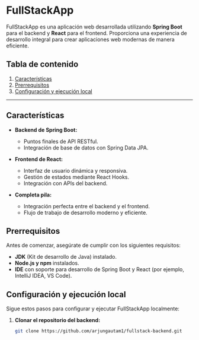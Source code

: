 # FullStackApp

FullStackApp es una aplicación web desarrollada utilizando **Spring Boot** para el backend y **React** para el frontend. Proporciona una experiencia de desarrollo integral para crear aplicaciones web modernas de manera eficiente.

## Tabla de contenido

1. [Características](#características)
2. [Prerrequisitos](#prerrequisitos)
3. [Configuración y ejecución local](#configuración-y-ejecución-local)

---

## Características

- **Backend de Spring Boot:**
  - Puntos finales de API RESTful.
  - Integración de base de datos con Spring Data JPA.

- **Frontend de React:**
  - Interfaz de usuario dinámica y responsiva.
  - Gestión de estados mediante React Hooks.
  - Integración con APIs del backend.

- **Completa pila:**
  - Integración perfecta entre el backend y el frontend.
  - Flujo de trabajo de desarrollo moderno y eficiente.

## Prerrequisitos

Antes de comenzar, asegúrate de cumplir con los siguientes requisitos:

- **JDK** (Kit de desarrollo de Java) instalado.
- **Node.js y npm** instalados.
- **IDE** con soporte para desarrollo de Spring Boot y React (por ejemplo, IntelliJ IDEA, VS Code).

## Configuración y ejecución local

Sigue estos pasos para configurar y ejecutar FullStackApp localmente:

1. **Clonar el repositorio del backend:**
   ```bash
   git clone https://github.com/arjungautam1/fullstack-backend.git
